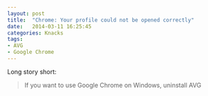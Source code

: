 ```yaml
---
layout: post
title:  "Chrome: Your profile could not be opened correctly"
date:   2014-03-11 16:25:45
categories: Knacks
tags:
- AVG
- Google Chrome
---
```

Long story short:

> If you want to use Google Chrome on Windows, uninstall AVG
